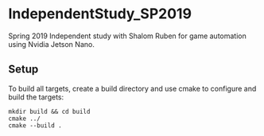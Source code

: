# IndependentStudy_SP2019
Spring 2019 Independent study with Shalom Ruben for game automation using Nvidia Jetson Nano. 

## Setup
To build all targets, create a build directory and use cmake to configure and build the targets:
```
mkdir build && cd build
cmake ../
cmake --build .
```